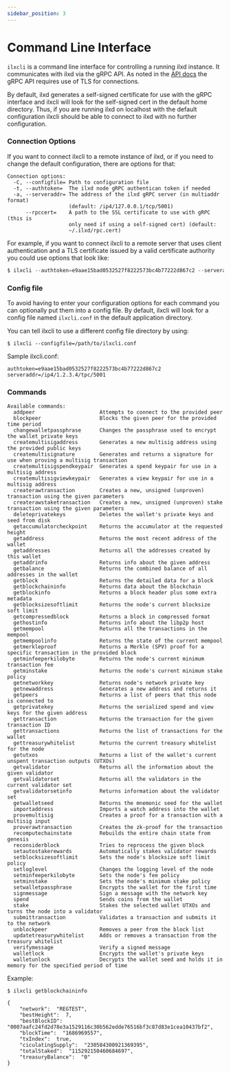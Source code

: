 ```yaml
---
sidebar_position: 3
---
```


# Command Line Interface

`ilxcli` is a command line interface for controlling a running ilxd instance. It communicates with ilxd via the gRPC API.
As noted in the [API docs](https://illium.org/docs/api/overview) the gRPC API requires use of TLS for connections.

By default, ilxd generates a self-signed certificate for use with the gRPC interface and ilxcli will look for the self-signed
cert in the default home directory. Thus, if you are running ilxd on localhost with the default configuration ilxcli should
be able to connect to ilxd with no further configuration. 

### Connection Options

If you want to connect ilxcli to a remote instance of ilxd, or if you need to change the default configuration, there are
options for that:

```
Connection options:
  -C, --configfile= Path to configuration file
  -t, --authtoken=  The ilxd node gRPC authentican token if needed
  -a, --serveraddr= The address of the ilxd gRPC server (in multiaddr format)
                    (default: /ip4/127.0.0.1/tcp/5001)
      --rpccert=    A path to the SSL certificate to use with gRPC (this is
                    only need if using a self-signed cert) (default:
                    ~/.ilxd/rpc.cert)
```

For example, if you want to connect ilxcli to a remote server that uses client authentication and a TLS certificate issued
by a valid certificate authority you could use options that look like:

```javascript
$ ilxcli --authtoken=e9aae15bad0532527f8222573bc4b77222d867c2 --serveraddr=/ip4/1.2.3.4/tpc/5001
```

### Config file

To avoid having to enter your configuration options for each command you can optionally put them into a config file.
By default, ilxcli will look for a config file named `ilxcli.conf` in the default application directory.

You can tell ilxcli to use a different config file directory by using:
```
$ ilxcli --configfile=/path/to/ilxcli.conf
```

Sample ilxcli.conf:
```
authtoken=e9aae15bad0532527f8222573bc4b77222d867c2
serveraddr=/ip4/1.2.3.4/tpc/5001
```

### Commands

```
Available commands:
  addpeer                     Attempts to connect to the provided peer
  blockpeer                   Blocks the given peer for the provided time period
  changewalletpassphrase      Changes the passphrase used to encrypt the wallet private keys
  createmultisigaddress       Generates a new multisig address using the provided public keys
  createmultisignature        Generates and returns a signature for use when proving a multisig transaction
  createmultisigspendkeypair  Generates a spend keypair for use in a multisig address
  createmultisigviewkeypair   Generates a view keypair for use in a multisig address
  createrawtransaction        Creates a new, unsigned (unproven) transaction using the given parameters
  createrawstaketransaction   Creates a new, unsigned (unproven) stake transaction using the given parameters
  deleteprivatekeys           Deletes the wallet's private keys and seed from disk
  getaccumulatorcheckpoint    Returns the accumulator at the requested height
  getaddress                  Returns the most recent address of the wallet
  getaddresses                Returns all the addresses created by this wallet
  getaddrinfo                 Returns info about the given address
  getbalance                  Returns the combined balance of all addresses in the wallet
  getblock                    Returns the detailed data for a block
  getblockchaininfo           Returns data about the blockchain
  getblockinfo                Returns a block header plus some extra metadata
  getblocksizesoftlimit       Returns the node's current blocksize soft limit
  getcompressedblock          Returns a block in compressed format
  gethostinfo                 Returns info about the libp2p host
  getmempool                  Returns all the transactions in the mempool
  getmempoolinfo              Returns the state of the current mempool
  getmerkleproof              Returns a Merkle (SPV) proof for a specific transaction in the provided block
  getminfeeperkilobyte        Returns the node's current minimum transaction fee
  getminstake                 Returns the node's current minimum stake policy
  getnetworkkey               Returns node's network private key
  getnewaddress               Generates a new address and returns it
  getpeers                    Returns a list of peers that this node is connected to
  getprivatekey               Returns the serialized spend and view keys for the given address
  gettransaction              Returns the transaction for the given transaction ID
  gettransactions             Returns the list of transactions for the wallet
  gettreasurywhitelist        Returns the current treasury whitelist for the node
  getutxos                    Returns a list of the wallet's current unspent transaction outputs (UTXOs)
  getvalidator                Returns all the information about the given validator
  getvalidatorset             Returns all the validators in the current validator set
  getvalidatorsetinfo         Returns information about the validator set
  getwalletseed               Returns the mnemonic seed for the wallet
  importaddress               Imports a watch address into the wallet
  provemultisig               Creates a proof for a transaction with a multisig input
  proverawtransaction         Creates the zk-proof for the transaction
  recomputechainstate         Rebuilds the entire chain state from genesis
  reconsiderblock             Tries to reprocess the given block
  setautostakerewards         Automatically stakes validator rewards
  setblocksizesoftlimit       Sets the node's blocksize soft limit policy
  setloglevel                 Changes the logging level of the node
  setminfeeperkilobyte        Sets the node's fee policy
  setminstake                 Sets the node's minimum stake policy
  setwalletpassphrase         Encrypts the wallet for the first time
  signmessage                 Sign a message with the network key
  spend                       Sends coins from the wallet
  stake                       Stakes the selected wallet UTXOs and turns the node into a validator
  submittransaction           Validates a transaction and submits it to the network
  unblockpeer                 Removes a peer from the block list
  updatetreasurywhitelist     Adds or removes a transaction from the treasury whitelist
  verifymessage               Verify a signed message
  walletlock                  Encrypts the wallet's private keys
  walletunlock                Decrypts the wallet seed and holds it in memory for the specified period of time
```

Example:

```
$ ilxcli getblockchaininfo

{
    "network":  "REGTEST",
    "bestHeight":  7,
    "bestBlockID":  "0007aafc24fd2d78e3a1529116c30b562edde76516bf3c87d83e1cea10437bf2",
    "blockTime":  "1686969557",
    "txIndex":  true,
    "ciculatingSupply":  "230584300921369395",
    "totalStaked":  "115292150460684697",
    "treasuryBalance":  "0"
}

```